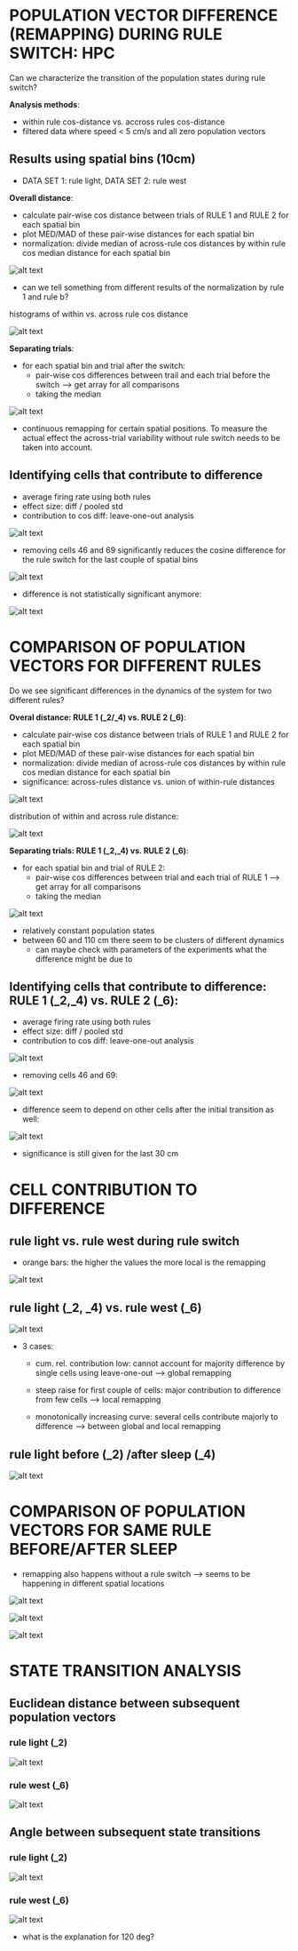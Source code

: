 # POPULATION VECTOR DIFFERENCE (REMAPPING) DURING RULE SWITCH: HPC

Can we characterize the transition of the population states during rule switch?

**Analysis methods**:
* within rule cos-distance vs. accross rules cos-distance
* filtered data where speed < 5 cm/s and all zero population vectors

## Results using spatial bins (10cm)

* DATA SET 1: rule light, DATA SET 2: rule west

**Overall distance**:
* calculate pair-wise cos distance between trials of RULE 1 and RULE 2 for each
spatial bin
* plot MED/MAD of these pair-wise distances for each spatial bin
* normalization: divide median of across-rule cos distances by within rule cos median
distance for each spatial bin

![alt text](../plots/quant_transition_cos.png)

* can we tell something from different results of the normalization by rule 1 and rule b?

histograms of within vs. across rule cos distance

![alt text](../plots/quant_transition_cos_histograms.png)

**Separating trials**:
* for each spatial bin and trial after the switch:
    * pair-wise cos differences between trail and each trial before the switch
    --> get array for all comparisons
    * taking the median

![alt text](../plots/quant_transition_cos_trials.png)

* continuous remapping for certain spatial positions. To measure the actual effect the
across-trial variability without rule switch needs to be taken into account.

## Identifying cells that contribute to difference

* average firing rate using both rules
* effect size: diff / pooled std
* contribution to cos diff: leave-one-out analysis

![alt text](../plots/quant_transition_cos_cells_char.png)

* removing cells 46 and 69 significantly reduces the cosine difference for the rule switch
for the last couple of spatial bins

![alt text](../plots/quant_transition_cos_trials_2_removed_cells.png)

* difference is not statistically significant anymore:

![alt text](../plots/quant_transition_cos_2_removed_cells.png)



# COMPARISON OF POPULATION VECTORS FOR DIFFERENT RULES

Do we see significant differences in the dynamics of the system for two different rules?

**Overal distance: RULE 1 (_2/_4) vs. RULE 2 (_6)**:

* calculate pair-wise cos distance between trials of RULE 1 and RULE 2 for each
spatial bin
* plot MED/MAD of these pair-wise distances for each spatial bin
* normalization: divide median of across-rule cos distances by within rule cos median
distance for each spatial bin
* significance: across-rules distance vs. union of within-rule distances

![alt text](../plots/quant_compare_cos_2_4_6.png)

distribution of within and across rule distance:

![alt text](../plots/quant_compare_cos_histograms.png)

**Separating trials: RULE 1 (_2,_4) vs. RULE 2 (_6)**:
* for each spatial bin and trial of RULE 2:
    * pair-wise cos differences between trial and each trial of RULE 1
    --> get array for all comparisons
    * taking the median

![alt text](../plots/quant_compare_cos_trials_2_4_6.png)

* relatively constant population states
* between 60 and 110 cm there seem to be clusters of different dynamics
    * can maybe check with parameters of the experiments what the difference might be
    due to

## Identifying cells that contribute to difference: RULE 1 (_2,_4) vs. RULE 2 (_6):

* average firing rate using both rules
* effect size: diff / pooled std
* contribution to cos diff: leave-one-out analysis

![alt text](../plots/quant_compare_cos_cells.png)

* removing cells 46 and 69:

![alt text](../plots/quant_compare_cos_trials_2_removed_cells.png)

* difference seem to depend on other cells after the initial transition as well:

![alt text](../plots/quant_compare_cos_2_removed_cells.png)

* significance is still given for the last 30 cm

# CELL CONTRIBUTION TO DIFFERENCE

## rule light vs. rule west during rule switch

* orange bars: the higher the values the more local is the remapping

![alt text](../plots/quant_cell_contrib_switch.png)

## rule light (_2, _4) vs. rule west (_6)

![alt text](../plots/quant_cell_contrib_2_4_6.png)

* 3 cases:

  * cum. rel. contribution low: cannot account for majority difference by single
  cells using leave-one-out --> global remapping

  * steep raise for first couple of cells: major contribution to difference from
  few cells --> local remapping

  * monotonically increasing curve: several cells contribute majorly to
  difference --> between global and local remapping

## rule light before (_2) /after sleep (_4)

![alt text](../plots/quant_cell_contrib_recon_light.png)

# COMPARISON OF POPULATION VECTORS FOR SAME RULE BEFORE/AFTER SLEEP

* remapping also happens without a rule switch --> seems to be happening
in different spatial locations

![alt text](../plots/quant_compare_cos_RULE1.png)

![alt text](../plots/quant_compare_cos_RULE1_hist.png)

![alt text](../plots/quant_compare_cos_trials_RULE1.png)

# STATE TRANSITION ANALYSIS

## Euclidean distance between subsequent population vectors

### rule light (_2)

![alt text](../plots/quant_state_transition_euc_light.png)

### rule west (_6)

![alt text](../plots/quant_state_transition_euc_west.png)

## Angle between subsequent state transitions

### rule light (_2)

![alt text](../plots/quant_state_transition_angle_light.png)

### rule west (_6)

![alt text](../plots/quant_state_transition_angle_west.png)

* what is the explanation for 120 deg?